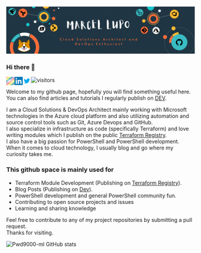 ![Main](master.gif)

### Hi there 👋

<a target="_blank" href="https://dev.to/pwd9000">
  <img align="left" alt="Devto" width="22px" src="https://raw.githubusercontent.com/Pwd9000-ML/Pwd9000-ML/master/dev-rainbow.svg" />
</a>
<a href="https://www.linkedin.com/in/marcel-l-61b0a96b/">
  <img align="left" alt="Marcel Linkedin" width="22px" src="https://raw.githubusercontent.com/Pwd9000-ML/Pwd9000-ML/master/linkedin.svg" />
</a>
<a href="https://twitter.com/pwd9000">
  <img align="left" alt="Marcel twitter" width="22px" src="https://raw.githubusercontent.com/Pwd9000-ML/Pwd9000-ML/master/twitter5.svg" />
</a>

![visitors](https://visitor-badge.glitch.me/badge?page_id=pwd9000-ml.pwd9000-ml)

Welcome to my github page, hopefully you will find something useful here. You can also find articles and tutorials I regularly publish on [DEV](https://dev.to/pwd9000).  

I am a Cloud Solutions & DevOps Architect mainly working with Microsoft technologies in the Azure cloud platform and also utilizing automation and source control tools such as Git, Azure Devops and GitHub.  
I also specialize in infrastructure as code (specifically Terraform) and love writing modules which I publish on the public [Terraform Registry](https://registry.terraform.io/).  
I also have a big passion for PowerShell and PowerShell development.  
When it comes to cloud technology, I usually blog and go where my curiosity takes me.  

### This github space is mainly used for

- Terraform Module Development (Publishing on [Terraform Registry](https://registry.terraform.io/)).
- Blog Posts (Publishing on [Dev](https://dev.to/pwd9000)).
- PowerShell development and general PowerShell community fun.
- Contributing to open source projects and issues
- Learning and sharing knowledge

Feel free to contribute to any of my project repositories by submitting a pull request.  
Thanks for visiting.  

![Pwd9000-ml GitHub stats](https://github-readme-stats.vercel.app/api?username=Pwd9000-ML&theme=vue-dark&show_icons=true)
